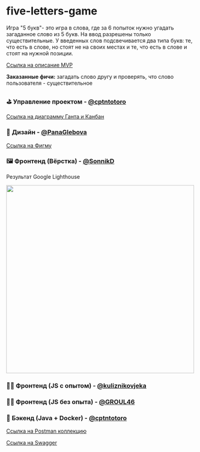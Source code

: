 # five-letters-game
Игра "5 букв"- это игра в слова, где за 6 попыток нужно угадать загаданное слово из 5 букв. На ввод разрешены только существительные. У введенных слов подсвечивается два типа букв: те, что есть в слове, но стоят не на своих местах и те, что есть в слове и стоят на нужной позиции. 

[Ссылка на описание MVP](https://github.com/users/cptntotoro/projects/1/views/1?pane=issue&itemId=87351173)

**Заказанные фичи:** загадать слово другу и проверять, что слово пользователя - существительное

### ⛳️ **Управление проектом** - [@cptntotoro](https://github.com/cptntotoro)
[Ссылка на диаграмму Ганта и Канбан](https://github.com/users/cptntotoro/projects/1)

### 🎨 **Дизайн**  - [@PanaGlebova](https://github.com/PanaGlebova)
[Ссылка на Фигму](https://www.figma.com/design/cfECDVjA8usnvWyVtVs5xT/Untitled?node-id=100-438&node-type=canvas&t=9NF4GiwlBm5v9PPp-0) 

### 🖼 **Фронтенд (Вёрстка)** - [@SonnikD](https://github.com/SonnikD)
Результат Google Lighthouse

<img src="https://github.com/user-attachments/assets/fdd546cc-bff5-45f1-89e2-1a51ace6a21b" style="width: 500px;">

### 👨‍💻 **Фронтенд (JS с опытом)** - [@kuliznikovjeka](https://github.com/kuliznikovjeka)

### 👨‍💻 **Фронтенд (JS без опыта)** - [@GROUL46](https://github.com/GROUL46)

### 👹 **Бэкенд (Java + Docker)** - [@cptntotoro](https://github.com/cptntotoro)
[Ссылка на Postman коллекцию](https://github.com/cptntotoro/five-letters-game/blob/main/postman-collection.json)

[Ссылка на Swagger](https://github.com/cptntotoro/five-letters-game/blob/main/swagger-api.yaml)
